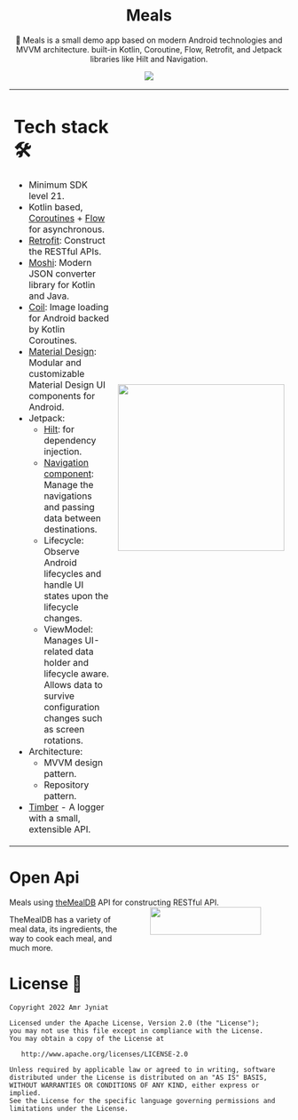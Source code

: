 <h1 align="center">Meals</h1>

<p align="center">🍔 Meals is a small demo app based on modern Android technologies and MVVM architecture. built-in Kotlin, Coroutine, Flow, Retrofit, and Jetpack libraries like Hilt and Navigation.</p>

<p align="center">
<img src="https://github.com/Amrjyniat/Meals/blob/master/Preview/screenshots.png"/>
</p>

<table> 
<tr>
<td>

# Tech stack 🛠
- Minimum SDK level 21.
- Kotlin based, [Coroutines](https://github.com/Kotlin/kotlinx.coroutines) + [Flow](https://kotlin.github.io/kotlinx.coroutines/kotlinx-coroutines-core/kotlinx.coroutines.flow/) for asynchronous.
- [Retrofit](https://square.github.io/retrofit/): Construct the RESTful APIs.
- [Moshi](https://github.com/square/moshi): Modern JSON converter library for Kotlin and Java.
- [Coil](https://coil-kt.github.io/coil/): Image loading for Android backed by Kotlin Coroutines.
- [Material Design](https://github.com/material-components/material-components-android): Modular and customizable Material Design UI components for Android.
- Jetpack:
  - [Hilt](https://dagger.dev/hilt/): for dependency injection.
  - [Navigation component](https://developer.android.com/guide/navigation/navigation-getting-started): Manage the navigations and passing data between destinations.
  - Lifecycle: Observe Android lifecycles and handle UI states upon the lifecycle changes.
  - ViewModel: Manages UI-related data holder and lifecycle aware. Allows data to survive configuration changes such as screen rotations.
- Architecture:
  - MVVM design pattern.
  - Repository pattern.
- [Timber](https://github.com/JakeWharton/timber) - A logger with a small, extensible API.

</td>
<td>
 <p align="right">
      <img src="https://github.com/Amrjyniat/Meals/blob/master/Preview/video.gif" width="300"/>
   </p>
</td>
</tr>
</table>

# Open Api
Meals using [theMealDB](https://www.themealdb.com/api.php) API for constructing RESTful API.
<img src="https://github.com/Amrjyniat/Meals/blob/master/Preview/theMealDB_logo.png" width="200" height="50" align="right" hspace="50"/>

TheMealDB has a variety of meal data, its ingredients, the way to cook each meal, and much more.
# License 🔖

```
Copyright 2022 Amr Jyniat

Licensed under the Apache License, Version 2.0 (the "License");
you may not use this file except in compliance with the License.
You may obtain a copy of the License at

   http://www.apache.org/licenses/LICENSE-2.0

Unless required by applicable law or agreed to in writing, software
distributed under the License is distributed on an "AS IS" BASIS,
WITHOUT WARRANTIES OR CONDITIONS OF ANY KIND, either express or implied.
See the License for the specific language governing permissions and
limitations under the License.
```
